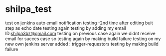 # shilpa_test
test on jenkins auto email notification
testing -2nd time after editing buit step as echo date
testing again
testing by adding my email ID:shilpa3bz@gmail.com
testing on previous case again
we didnt receive email for succes case so testing again by making build failure
testing on my new own jenkins server
added : trigger-requestors
testing by making build failure
